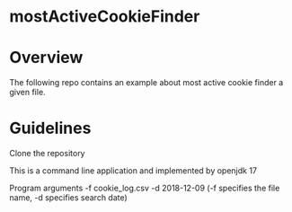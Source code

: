# mostActiveCookieFinder

# Overview

The following repo contains an example about most active cookie finder a given file.

# Guidelines

 Clone the repository
 
 This is a command line application and implemented by openjdk 17
 
 Program arguments -f cookie_log.csv -d 2018-12-09 (-f specifies the file name, -d specifies search date)


